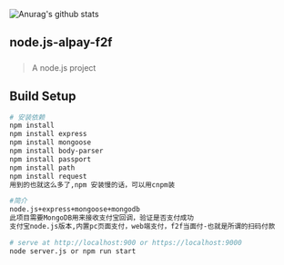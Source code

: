![Anurag's github stats](https://github-readme-stats.vercel.app/api?username=webxiaoz&count_private=true)
## node.js-alpay-f2f
#### 
##### 

> A node.js project

## Build Setup

``` bash
# 安装依赖
npm install 
npm install express
npm install mongoose
npm install body-parser
npm install passport
npm install path
npm install request
用到的也就这么多了,npm 安装慢的话，可以用cnpm装

#简介
node.js+express+mongoose+mongodb
此项目需要MongoDB用来接收支付宝回调，验证是否支付成功
支付宝node.js版本,内置pc页面支付，web端支付，f2f当面付-也就是所谓的扫码付款

# serve at http://localhost:900 or https://localhost:9000
node server.js or npm run start


```

